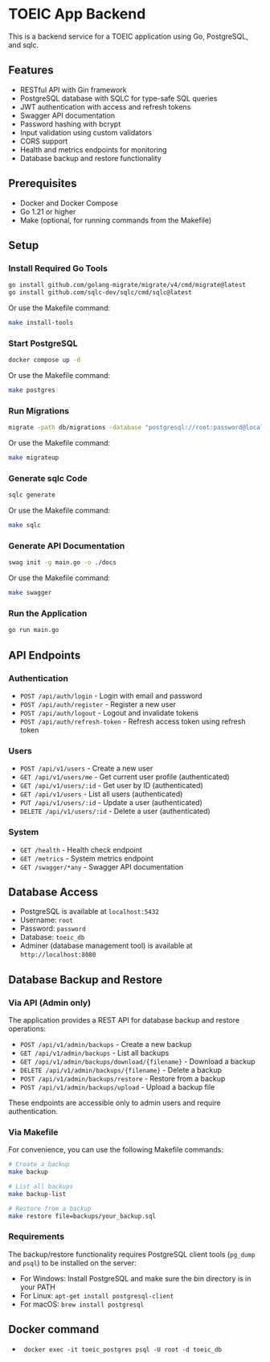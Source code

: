 # TOEIC App Backend

This is a backend service for a TOEIC application using Go, PostgreSQL, and sqlc.

## Features

- RESTful API with Gin framework
- PostgreSQL database with SQLC for type-safe SQL queries
- JWT authentication with access and refresh tokens
- Swagger API documentation
- Password hashing with bcrypt
- Input validation using custom validators
- CORS support
- Health and metrics endpoints for monitoring
- Database backup and restore functionality

## Prerequisites

- Docker and Docker Compose
- Go 1.21 or higher
- Make (optional, for running commands from the Makefile)

## Setup

### Install Required Go Tools

```bash
go install github.com/golang-migrate/migrate/v4/cmd/migrate@latest
go install github.com/sqlc-dev/sqlc/cmd/sqlc@latest
```

Or use the Makefile command:

```bash
make install-tools
```

### Start PostgreSQL

```bash
docker compose up -d
```

Or use the Makefile command:

```bash
make postgres
```

### Run Migrations

```bash
migrate -path db/migrations -database "postgresql://root:password@localhost:5432/toeic_db?sslmode=disable" -verbose up
```

Or use the Makefile command:

```bash
make migrateup
```

### Generate sqlc Code

```bash
sqlc generate
```

Or use the Makefile command:

```bash
make sqlc
```

### Generate API Documentation

```bash
swag init -g main.go -o ./docs
```

Or use the Makefile command:

```bash
make swagger
```

### Run the Application

```bash
go run main.go
```

## API Endpoints

### Authentication
- `POST /api/auth/login` - Login with email and password
- `POST /api/auth/register` - Register a new user
- `POST /api/auth/logout` - Logout and invalidate tokens
- `POST /api/auth/refresh-token` - Refresh access token using refresh token

### Users
- `POST /api/v1/users` - Create a new user
- `GET /api/v1/users/me` - Get current user profile (authenticated)
- `GET /api/v1/users/:id` - Get user by ID (authenticated)
- `GET /api/v1/users` - List all users (authenticated)
- `PUT /api/v1/users/:id` - Update a user (authenticated)
- `DELETE /api/v1/users/:id` - Delete a user (authenticated)

### System
- `GET /health` - Health check endpoint
- `GET /metrics` - System metrics endpoint
- `GET /swagger/*any` - Swagger API documentation

## Database Access

- PostgreSQL is available at `localhost:5432`
- Username: `root`
- Password: `password`
- Database: `toeic_db`
- Adminer (database management tool) is available at `http://localhost:8080`

## Database Backup and Restore

### Via API (Admin only)

The application provides a REST API for database backup and restore operations:

- `POST /api/v1/admin/backups` - Create a new backup
- `GET /api/v1/admin/backups` - List all backups
- `GET /api/v1/admin/backups/download/{filename}` - Download a backup
- `DELETE /api/v1/admin/backups/{filename}` - Delete a backup
- `POST /api/v1/admin/backups/restore` - Restore from a backup
- `POST /api/v1/admin/backups/upload` - Upload a backup file

These endpoints are accessible only to admin users and require authentication.

### Via Makefile

For convenience, you can use the following Makefile commands:

```bash
# Create a backup
make backup

# List all backups
make backup-list

# Restore from a backup
make restore file=backups/your_backup.sql
```

### Requirements

The backup/restore functionality requires PostgreSQL client tools (`pg_dump` and `psql`) to be installed on the server:

- For Windows: Install PostgreSQL and make sure the bin directory is in your PATH
- For Linux: `apt-get install postgresql-client`
- For macOS: `brew install postgresql`

## Docker command
- ` docker exec -it toeic_postgres psql -U root -d toeic_db`